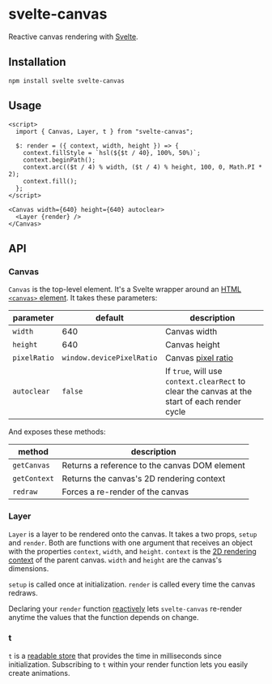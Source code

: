 # svelte-canvas

Reactive canvas rendering with [Svelte](https://svelte.dev/).

## Installation

`npm install svelte svelte-canvas`

## Usage

```
<script>
  import { Canvas, Layer, t } from "svelte-canvas";

  $: render = ({ context, width, height }) => {
    context.fillStyle = `hsl(${$t / 40}, 100%, 50%)`;
    context.beginPath();
    context.arc(($t / 4) % width, ($t / 4) % height, 100, 0, Math.PI * 2);
    context.fill();
  };
</script>

<Canvas width={640} height={640} autoclear>
  <Layer {render} />
</Canvas>
```

## API

### Canvas

`Canvas` is the top-level element. It's a Svelte wrapper around an [HTML `<canvas>` element](https://developer.mozilla.org/en-US/docs/Web/HTML/Element/canvas). It takes these parameters:

| parameter    | default                   | description                                                                                             |
| ------------ | ------------------------- | ------------------------------------------------------------------------------------------------------- |
| `width`      | 640                       | Canvas width                                                                                            |
| `height`     | 640                       | Canvas height                                                                                           |
| `pixelRatio` | `window.devicePixelRatio` | Canvas [pixel ratio](https://developer.mozilla.org/en-US/docs/Web/API/Window/devicePixelRatio#Examples) |
| `autoclear`  | `false`                   | If `true`, will use `context.clearRect` to clear the canvas at the start of each render cycle           |

And exposes these methods:

| method       | description                                   |
| ------------ | --------------------------------------------- |
| `getCanvas`  | Returns a reference to the canvas DOM element |
| `getContext` | Returns the canvas's 2D rendering context     |
| `redraw`     | Forces a re-render of the canvas              |

### Layer

`Layer` is a layer to be rendered onto the canvas. It takes a two props, `setup` and `render`. Both are functions with one argument that receives an object with the properties `context`, `width`, and `height`. `context` is the [2D rendering context](https://developer.mozilla.org/en-US/docs/Web/API/CanvasRenderingContext2D) of the parent canvas. `width` and `height` are the canvas's dimensions.

`setup` is called once at initialization. `render` is called every time the canvas redraws.

Declaring your `render` function [reactively](https://svelte.dev/docs#3_$_marks_a_statement_as_reactive) lets `svelte-canvas` re-render anytime the values that the function depends on change.

### t

`t` is a [readable store](https://svelte.dev/docs#readable) that provides the time in milliseconds since initialization. Subscribing to `t` within your render function lets you easily create animations.
